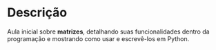 # Descrição
Aula inicial sobre **matrizes**, detalhando suas funcionalidades dentro da programação e mostrando como usar e escrevê-los em Python.